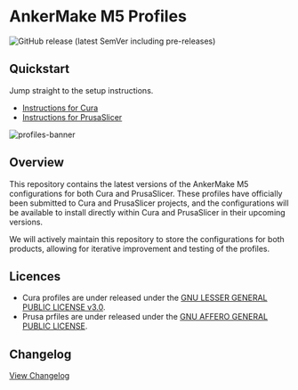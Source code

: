 # AnkerMake M5 Profiles

![GitHub release (latest SemVer including pre-releases)](https://img.shields.io/github/v/release/just-trey/AnkerMake-M5-Profile?sort=semver&style=for-the-badge)

## Quickstart

Jump straight to the setup instructions.

- [Instructions for Cura](Cura-5.x-M5-Profile/readme.md)
- [Instructions for PrusaSlicer](PrusaSlicer-2.5-M5-Profile/readme.md)

![profiles-banner](https://user-images.githubusercontent.com/10281380/206341851-6a81243b-2194-4606-a427-f6ad40b8274d.png)

## Overview

This repository contains the latest versions of the AnkerMake M5 configurations for both Cura and PrusaSlicer. These profiles have officially been submitted to Cura and PrusaSlicer projects, and the configurations will be available to install directly within Cura and PrusaSlicer in their upcoming versions.

We will actively maintain this repository to store the configurations for both products, allowing for iterative improvement and testing of the profiles.

## Licences

- Cura profiles are under released under the [GNU LESSER GENERAL PUBLIC LICENSE v3.0](Cura-5.x-M5-Profile/LICENSE).
- Prusa prfiles are under released under the [GNU AFFERO GENERAL PUBLIC LICENSE](PrusaSlicer-2.5-M5-Profile/LICENSE).

## Changelog

[View Changelog](changelog.md)
